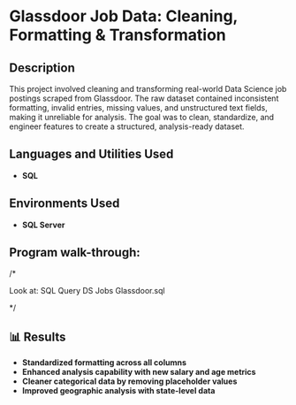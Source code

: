 <h1>Glassdoor Job Data: Cleaning, Formatting & Transformation</h1>



<h2>Description</h2>
This project involved cleaning and transforming real-world Data Science job postings scraped from Glassdoor. The raw dataset contained inconsistent formatting, invalid entries, missing values, and unstructured text fields, making it unreliable for analysis. The goal was to clean, standardize, and engineer features to create a structured, analysis-ready dataset.
<br />


<h2>Languages and Utilities Used</h2>

- <b>SQL</b> 

<h2>Environments Used </h2>

- <b>SQL Server</b> 

<h2>Program walk-through:</h2>

/*


 Look at: SQL Query DS Jobs Glassdoor.sql

*/

<h2>📊 Results</h2>

- <b> Standardized formatting across all columns</b> 
- <b>Enhanced analysis capability with new salary and age metrics</b>
- <b>Cleaner categorical data by removing placeholder values</b>
- <b>Improved geographic analysis with state-level data</b> 
